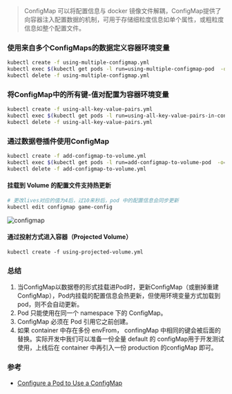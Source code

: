 > ConfigMap 可以将配置信息与 docker 镜像文件解耦，ConfigMap提供了向容器注入配置数据的机制，可用于存储细粒度信息如单个属性，或粗粒度信息如整个配置文件。

### 使用来自多个ConfigMaps的数据定义容器环境变量
```bash
kubectl create -f using-multiple-configmap.yml
kubectl exec $(kubectl get pods -l run=using-multiple-configmap-pod  -o=name|cut -d "/" -f2) env |grep -E 'MYSQL|LOG'
kubectl delete -f using-multiple-configmap.yml
```

### 将ConfigMap中的所有键-值对配置为容器环境变量
```bash
kubectl create -f using-all-key-value-pairs.yml
kubectl exec $(kubectl get pods -l run=using-all-key-value-pairs-in-configmap-pod  -o=name|cut -d "/" -f2) env |grep -E 'redis|log'
kubectl delete -f using-all-key-value-pairs.yml
```

### 通过数据卷插件使用ConfigMap
```bash
kubectl create -f add-configmap-to-volume.yml
kubectl exec $(kubectl get pods -l run=add-configmap-to-volume-pod  -o=name|cut -d "/" -f2) cat /etc/config/game
kubectl delete -f add-configmap-to-volume.yml
```
#### 挂载到 Volume 的配置文件支持热更新
```bash
# 更改lives对应的值为4后，过10来秒后，pod 中的配置信息会同步更新
kubectl edit configmap game-config
```
![configmap](https://user-images.githubusercontent.com/8086910/44737433-8dbdd200-ab24-11e8-8522-fe254c076220.gif)

#### 通过投射方式进入容器（Projected Volume）
```
kubectl create -f using-projected-volume.yml
```


### 总结

1. 当ConfigMap以数据卷的形式挂载进Pod时，更新ConfigMap（或删掉重建ConfigMap），Pod内挂载的配置信息会热更新，但使用环境变量方式加载到pod，则不会自动更新。
2. Pod 只能使用在同一个 namespace 下的 ConfigMap。
3. ConfigMap 必须在 Pod 引用它之前创建。
4. 如果 container 中存在多份 envFrom， confingMap 中相同的键会被后面的替换。实际开发中我们可以准备一份全量 default 的 configMap用于开发测试使用，上线后在 container 中再引入一份 production 的configMap 即可。

### 参考
- [Configure a Pod to Use a ConfigMap](https://kubernetes.io/docs/tasks/configure-pod-container/configure-pod-configmap/)